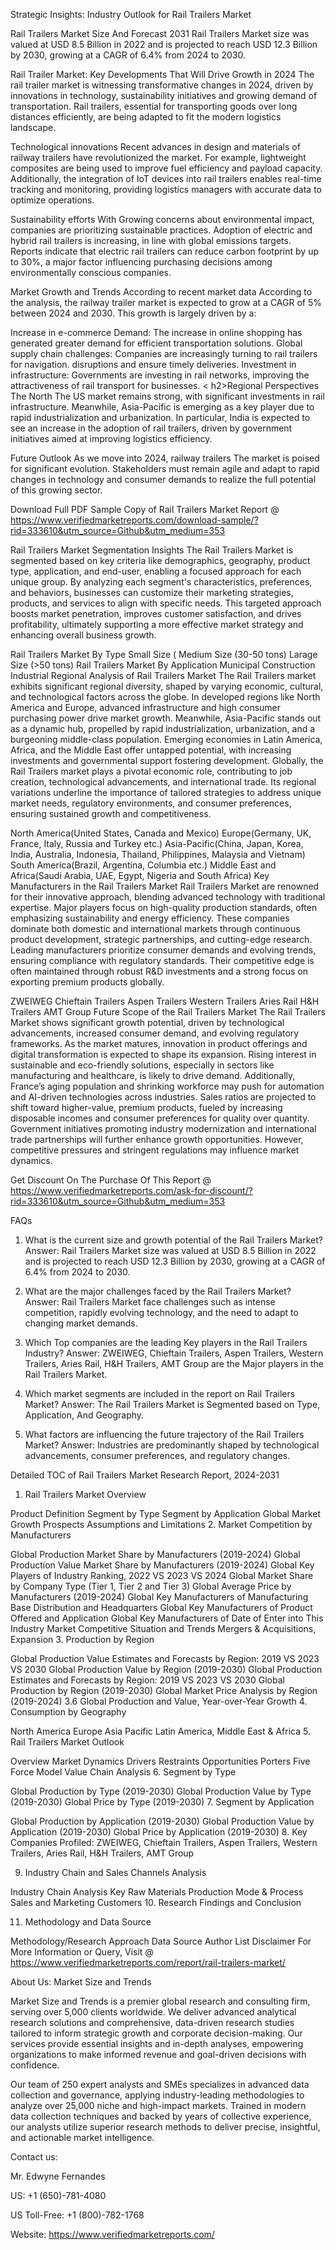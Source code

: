 Strategic Insights: Industry Outlook for Rail Trailers Market


Rail Trailers Market Size And Forecast 2031
Rail Trailers Market size was valued at USD 8.5 Billion in 2022 and is projected to reach USD 12.3 Billion by 2030, growing at a CAGR of 6.4% from 2024 to 2030.

Rail Trailer Market: Key Developments That Will Drive Growth in 2024
The rail trailer market is witnessing transformative changes in 2024, driven by innovations in technology, sustainability initiatives and growing demand of transportation. Rail trailers, essential for transporting goods over long distances efficiently, are being adapted to fit the modern logistics landscape.

Technological innovations
Recent advances in design and materials of railway trailers have revolutionized the market. For example, lightweight composites are being used to improve fuel efficiency and payload capacity. Additionally, the integration of IoT devices into rail trailers enables real-time tracking and monitoring, providing logistics managers with accurate data to optimize operations.

Sustainability efforts
With Growing concerns about environmental impact, companies are prioritizing sustainable practices. Adoption of electric and hybrid rail trailers is increasing, in line with global emissions targets. Reports indicate that electric rail trailers can reduce carbon footprint by up to 30%, a major factor influencing purchasing decisions among environmentally conscious companies.

Market Growth and Trends
According to recent market data According to the analysis, the railway trailer market is expected to grow at a CAGR of 5% between 2024 and 2030. This growth is largely driven by a:

Increase in e-commerce Demand: The increase in online shopping has generated greater demand for efficient transportation solutions.
Global supply chain challenges: Companies are increasingly turning to rail trailers for navigation. disruptions and ensure timely deliveries.
Investment in infrastructure: Governments are investing in rail networks, improving the attractiveness of rail transport for businesses.
< h2>Regional Perspectives
The North The US market remains strong, with significant investments in rail infrastructure. Meanwhile, Asia-Pacific is emerging as a key player due to rapid industrialization and urbanization. In particular, India is expected to see an increase in the adoption of rail trailers, driven by government initiatives aimed at improving logistics efficiency.

Future Outlook
As we move into 2024, railway trailers The market is poised for significant evolution. Stakeholders must remain agile and adapt to rapid changes in technology and consumer demands to realize the full potential of this growing sector.

Download Full PDF Sample Copy of Rail Trailers Market Report @ https://www.verifiedmarketreports.com/download-sample/?rid=333610&utm_source=Github&utm_medium=353

Rail Trailers Market Segmentation Insights
The Rail Trailers Market is segmented based on key criteria like demographics, geography, product type, application, and end-user, enabling a focused approach for each unique group. By analyzing each segment's characteristics, preferences, and behaviors, businesses can customize their marketing strategies, products, and services to align with specific needs. This targeted approach boosts market penetration, improves customer satisfaction, and drives profitability, ultimately supporting a more effective market strategy and enhancing overall business growth.

Rail Trailers Market By Type
Small Size ( Medium Size (30-50 tons)
Larage Size (>50 tons)
Rail Trailers Market By Application
Municipal
Construction
Industrial
Regional Analysis of Rail Trailers Market
The Rail Trailers market exhibits significant regional diversity, shaped by varying economic, cultural, and technological factors across the globe. In developed regions like North America and Europe, advanced infrastructure and high consumer purchasing power drive market growth. Meanwhile, Asia-Pacific stands out as a dynamic hub, propelled by rapid industrialization, urbanization, and a burgeoning middle-class population. Emerging economies in Latin America, Africa, and the Middle East offer untapped potential, with increasing investments and governmental support fostering development. Globally, the Rail Trailers market plays a pivotal economic role, contributing to job creation, technological advancements, and international trade. Its regional variations underline the importance of tailored strategies to address unique market needs, regulatory environments, and consumer preferences, ensuring sustained growth and competitiveness.

North America(United States, Canada and Mexico)
Europe(Germany, UK, France, Italy, Russia and Turkey etc.)
Asia-Pacific(China, Japan, Korea, India, Australia, Indonesia, Thailand, Philippines, Malaysia and Vietnam)
South America(Brazil, Argentina, Columbia etc.)
Middle East and Africa(Saudi Arabia, UAE, Egypt, Nigeria and South Africa)
Key Manufacturers in the Rail Trailers Market
Rail Trailers Market are renowned for their innovative approach, blending advanced technology with traditional expertise. Major players focus on high-quality production standards, often emphasizing sustainability and energy efficiency. These companies dominate both domestic and international markets through continuous product development, strategic partnerships, and cutting-edge research. Leading manufacturers prioritize consumer demands and evolving trends, ensuring compliance with regulatory standards. Their competitive edge is often maintained through robust R&D investments and a strong focus on exporting premium products globally.

ZWEIWEG
Chieftain Trailers
Aspen Trailers
Western Trailers
Aries Rail
H&H Trailers
AMT Group
Future Scope of the Rail Trailers Market
The Rail Trailers Market shows significant growth potential, driven by technological advancements, increased consumer demand, and evolving regulatory frameworks. As the market matures, innovation in product offerings and digital transformation is expected to shape its expansion. Rising interest in sustainable and eco-friendly solutions, especially in sectors like manufacturing and healthcare, is likely to drive demand. Additionally, France’s aging population and shrinking workforce may push for automation and AI-driven technologies across industries. Sales ratios are projected to shift toward higher-value, premium products, fueled by increasing disposable incomes and consumer preferences for quality over quantity. Government initiatives promoting industry modernization and international trade partnerships will further enhance growth opportunities. However, competitive pressures and stringent regulations may influence market dynamics.

Get Discount On The Purchase Of This Report @ https://www.verifiedmarketreports.com/ask-for-discount/?rid=333610&utm_source=Github&utm_medium=353

FAQs
1. What is the current size and growth potential of the Rail Trailers Market?
Answer: Rail Trailers Market size was valued at USD 8.5 Billion in 2022 and is projected to reach USD 12.3 Billion by 2030, growing at a CAGR of 6.4% from 2024 to 2030.

2. What are the major challenges faced by the Rail Trailers Market?
Answer: Rail Trailers Market face challenges such as intense competition, rapidly evolving technology, and the need to adapt to changing market demands.

3. Which Top companies are the leading Key players in the Rail Trailers Industry?
Answer: ZWEIWEG, Chieftain Trailers, Aspen Trailers, Western Trailers, Aries Rail, H&H Trailers, AMT Group are the Major players in the Rail Trailers Market.

4. Which market segments are included in the report on Rail Trailers Market?
Answer: The Rail Trailers Market is Segmented based on Type, Application, And Geography.

5. What factors are influencing the future trajectory of the Rail Trailers Market?
Answer: Industries are predominantly shaped by technological advancements, consumer preferences, and regulatory changes.

Detailed TOC of Rail Trailers Market Research Report, 2024-2031
1. Rail Trailers Market Overview

Product Definition
Segment by Type
Segment by Application
Global Market Growth Prospects
Assumptions and Limitations
2. Market Competition by Manufacturers

Global Production Market Share by Manufacturers (2019-2024)
Global Production Value Market Share by Manufacturers (2019-2024)
Global Key Players of Industry Ranking, 2022 VS 2023 VS 2024
Global Market Share by Company Type (Tier 1, Tier 2 and Tier 3)
Global Average Price by Manufacturers (2019-2024)
Global Key Manufacturers of Manufacturing Base Distribution and Headquarters
Global Key Manufacturers of Product Offered and Application
Global Key Manufacturers of Date of Enter into This Industry
Market Competitive Situation and Trends
Mergers & Acquisitions, Expansion
3. Production by Region

Global Production Value Estimates and Forecasts by Region: 2019 VS 2023 VS 2030
Global Production Value by Region (2019-2030)
Global Production Estimates and Forecasts by Region: 2019 VS 2023 VS 2030
Global Production by Region (2019-2030)
Global Market Price Analysis by Region (2019-2024) 3.6 Global Production and Value, Year-over-Year Growth
4. Consumption by Geography

North America
Europe
Asia Pacific
Latin America, Middle East & Africa
5. Rail Trailers Market Outlook

Overview
Market Dynamics
Drivers
Restraints
Opportunities
Porters Five Force Model
Value Chain Analysis 
6. Segment by Type

Global Production by Type (2019-2030)
Global Production Value by Type (2019-2030)
Global Price by Type (2019-2030)
7. Segment by Application

Global Production by Application (2019-2030)
Global Production Value by Application (2019-2030)
Global Price by Application (2019-2030)
8. Key Companies Profiled: ZWEIWEG, Chieftain Trailers, Aspen Trailers, Western Trailers, Aries Rail, H&H Trailers, AMT Group

9. Industry Chain and Sales Channels Analysis

Industry Chain Analysis
Key Raw Materials
Production Mode & Process
Sales and Marketing
Customers
10. Research Findings and Conclusion

11. Methodology and Data Source

Methodology/Research Approach
Data Source
Author List
Disclaimer
For More Information or Query, Visit @ https://www.verifiedmarketreports.com/report/rail-trailers-market/

About Us: Market Size and Trends

Market Size and Trends is a premier global research and consulting firm, serving over 5,000 clients worldwide. We deliver advanced analytical research solutions and comprehensive, data-driven research studies tailored to inform strategic growth and corporate decision-making. Our services provide essential insights and in-depth analyses, empowering organizations to make informed revenue and goal-driven decisions with confidence.

Our team of 250 expert analysts and SMEs specializes in advanced data collection and governance, applying industry-leading methodologies to analyze over 25,000 niche and high-impact markets. Trained in modern data collection techniques and backed by years of collective experience, our analysts utilize superior research methods to deliver precise, insightful, and actionable market intelligence.

Contact us:

Mr. Edwyne Fernandes

US: +1 (650)-781-4080

US Toll-Free: +1 (800)-782-1768

Website: https://www.verifiedmarketreports.com/
